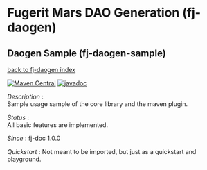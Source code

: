 # Fugerit Mars DAO Generation (fj-daogen)

## Daogen Sample (fj-daogen-sample)

[back to fj-daogen index](../README.md)  

[![Maven Central](https://img.shields.io/maven-central/v/org.fugerit.java/fj-daogen-sample.svg)](https://mvnrepository.com/artifact/org.fugerit.java/fj-daogen-sample)
[![javadoc](https://javadoc.io/badge2/org.fugerit.java/fj-daogen-sample/javadoc.svg)](https://javadoc.io/doc/org.fugerit.java/fj-daogen-sample)

*Description* :  
Sample usage sample of the core library and the maven plugin.

*Status* :  
All basic features are implemented.

*Since* : fj-doc 1.0.0
  
*Quickstart* : Not meant to be imported, but just as a quickstart and playground.
